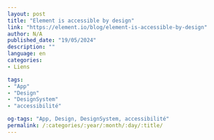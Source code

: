 ```yaml
---
layout: post
title: "Element is accessible by design"
link: "https://element.io/blog/element-is-accessible-by-design"
author: N/A
published_date: "19/05/2024"
description: ""
language: en
categories:
- Liens

tags:
- "App"
- "Design"
- "DesignSystem"
- "accessibilité"

og-tags: "App, Design, DesignSystem, accessibilité"
permalink: /:categories/:year/:month/:day/:title/
---
```

